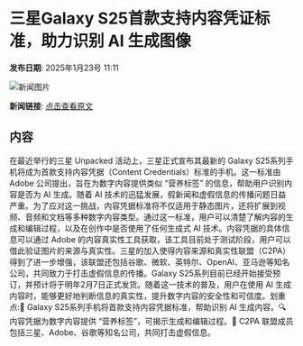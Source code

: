 # ​三星Galaxy S25首款支持内容凭证标准，助力识别 AI 生成图像

**发布日期**: 2025年1月23号 11:11

![新闻图片](https://upload.chinaz.com/2025/0123/6387322733957588889636870.png)

**新闻链接**: [点击查看原文](https://www.aibase.com/zh/news/14954)

## 内容

在最近举行的三星 Unpacked 活动上，三星正式宣布其最新的 Galaxy S25系列手机将成为首款支持内容凭据（Content Credentials）标准的手机。这一标准由 Adobe 公司提出，旨在为数字内容提供类似 “营养标签” 的信息，帮助用户识别内容是否为 AI 生成。随着 AI 技术的迅猛发展，假新闻和虚假信息的传播问题日益严重。为了应对这一挑战，内容凭据标准将不仅适用于静态图片，还将扩展到视频、音频和文档等多种数字内容类型。通过这一标准，用户可以清楚了解内容的生成和编辑过程，以及在创作中是否使用了任何生成式 AI 技术。内容凭据的具体信息可以通过 Adobe 的内容真实性工具获取，该工具目前处于测试阶段，用户可以借此验证图片的来源与真实性。三星的加入使得内容来源和真实性联盟（C2PA）得到了进一步增强，该联盟还包括谷歌、微软、英特尔、OpenAI、亚马逊等知名公司，共同致力于打击虚假信息的传播。Galaxy S25系列目前已经开始接受预订，并预计将于明年2月7日正式发货。随着这一技术的普及，用户在使用 AI 生成内容时，能够更好地判断信息的真实性，提升数字内容的安全性和可信度。划重点:📱 Galaxy S25系列手机将首款支持内容凭据标准，帮助识别 AI 生成内容。🔍 内容凭据为数字内容提供 “营养标签”，可揭示生成和编辑过程。🤝 C2PA 联盟成员包括三星、Adobe、谷歌等知名公司，共同打击虚假信息。
